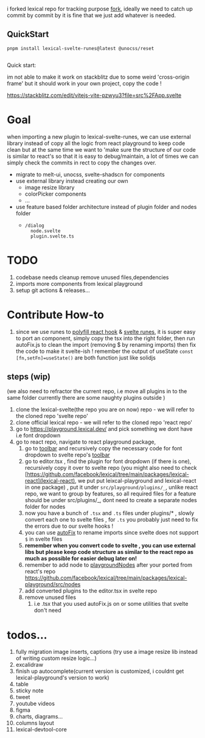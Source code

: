 i forked lexical repo for tracking purpose [fork](<(https://github.com/zhihengGet/lexical)>), ideally we need to catch up commit by commit by it is fine that we just add whatever is needed.

## QuickStart

```shell
pnpm install lexical-svelte-runes@latest @unocss/reset


```

Quick start:

im not able to make it work on stackblitz due to some weird 'cross-origin frame' but it should work in your own project, copy the code !

https://stackblitz.com/edit/vitejs-vite-pzwyu3?file=src%2FApp.svelte

# Goal

when importing a new plugin to lexical-svelte-runes, we can use external library instead of copy all the logic from react playground to keep code clean but at the same time we want to 'make sure the structure of our code is similar to react's so that it is easy to debug/maintain, a lot of times we can simply check the commits in rect to copy the changes over.

- migrate to melt-ui, unocss, svelte-shadscn for components
- use external library instead creating our own
  - image resize library
  - colorPicker components
  - ...
- use feature based folder architecture instead of plugin folder and nodes folder
  - ```
    /dialog
      node.svelte
      plugin.svelte.ts
    ```

# TODO

1. codebase needs cleanup remove unused files,dependencies
2. imports more components from lexical playground
3. setup git actions & releases...

# Contribute How-to

1. since we use runes to [polyfill react hook](/react.d.ts) & [svelte runes](/src/react.svelte.ts), it is super easy to port an component, simply copy the tsx into the right folder, then run autoFix.js to clean the import (removing $ by renaming imports) then fix the code to make it svelte-ish ! remember the output of useState `const [fn,setFn]=useState()` are both function just like solidjs

## steps (wip)

(we also need to refractor the current repo, i.e move all plugins in to the same folder currently there are some naughty plugins outside )

1. clone the lexical-svelte(the repo you are on now) repo - we will refer to the cloned repo 'svelte repo'
2. clone official lexical repo - we will refer to the cloned repo 'react repo'
3. go to https://playground.lexical.dev/ and pick something we dont have i.e font dropdown
4. go to react repo, navigate to react playground package,
   1. go to [toolbar](https://github.com/facebook/lexical/blob/main/packages/lexical-playground/src/plugins/ToolbarPlugin/index.tsx) and recursively copy the necessary code for font dropdown to svelte repo's [toolbar](/src/playground/plugins/ToolbarPlugin/ToolbarPlugin.svelte)
   2. go to editor.tsx , find the plugin for font dropdown (if there is one), recursively copy it over to svelte repo (you might also need to check [https://github.com/facebook/lexical/tree/main/packages/lexical-react](lexical-react), we put put leixcal-playground and lexical-react in one package) , put it under `src/playground/plugins/_`, unlike react repo, we want to group by features, so all required files for a feature should be under src/plugins/\_, dont need to create a separate nodes folder for nodes
   3. now you have a bunch of `.tsx` and `.ts` files under plugins/\* , slowly convert each one to svelte files , for `.ts` you probably just need to fix the errors due to our svelte hooks !
   4. you can use [autoFix](/autoFix.js) to rename imports since svelte does not support `$` in svelte files
   5. **remember when you convert code to svelte , you can use external libs but please keep code structure as similar to the react repo as much as possible for easier debug later on!**
   6. remember to add node to [playgroundNodes](/src/playground/PlaygroundNodes.ts) after your ported from react's repo https://github.com/facebook/lexical/tree/main/packages/lexical-playground/src/nodes
   7. add converted plugins to the editor.tsx in svelte repo
   8. remove unused files
      1. i.e .tsx that you used autoFix.js on or some utilities that svelte don't need

# todos...

1. fully migration image inserts, captions (try use a image resize lib instead of writing custom resize logic...)
2. excalidraw
3. finish up autocomplete(current version is customized, i couldnt get lexical-playground's version to work)
4. table
5. sticky note
6. tweet
7. youtube videos
8. figma
9. charts, diagrams...
10. columns layout
11. lexical-devtool-core
